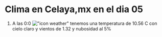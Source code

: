 # Clima en Celaya,mx en el dia 05

1. A las 0:0 !["icon weather"](http://openweathermap.org/img/w/01n.png) tenemos una temperatura de 10.56 C con cielo claro y  vientos de 1.32 y nubosidad al 5%
